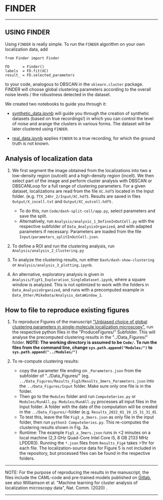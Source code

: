 # FINDER

-------------------------------


## USING FINDER

Using `FINDER` is really simple.
To run the `FINDER` algorithm on your own localization data, add 

```
from Finder import Finder

FD      = Finder()
labels  = FD.fit(XC)                
result_ = FD.selected_parameters
```

to your code, analogous to DBSCAN in the `sklearn.cluster` package. 
FINDER will choose global clustering parameters according to the overall noise levels / the robustness detected in the dataset.

We created two notebooks to guide you through it:

* [synthetic_data.ipynb](https://github.com/NoldAndreas/FINDER/blob/master/synthetic_data.ipynb) will guide you through the creation of synthetic datasets (based on true recordings!) in which you can control the level
of noise and arange the clusters in various forms. The dataset will be later clustered using `FINDER`.

* [real_data.ipynb](https://github.com/NoldAndreas/FINDER/blob/master/real_data.ipynb) applies `FINDER` to a true recording, for which the ground truth is not known.


## Analysis of localization data

1. We first segment the image obtained from the localizations into two a low-density region (outcell) and a high-density region (incell). We then select part of the image and perform cluster analysis with DBSCAN or DBSCANLoop for a full range of clustering parameters. For a given dataset, localizations are read from the file ```XC.hdf5``` located in the Input folder. (e.g. ```TTX_24hr_2/Input/XC.hdf5```. Results are saved in files ```Output/X_incell.txt``` and ```Output/XC_outcell.hdf5.```
	- To do this, run ```Code/dash-split-cell/app.py```, select parameters and save the split.
	- Alternatively, run ```Analysis/analysis_1_DefineInOutCell.py``` with the respective subfolder of ```Data_AnalysisOrganized```, and with adapted parameters if necessary. Parameters are loaded from the file ```Input/parameters_splitInOutCell.json```.
	
2. To define a ROI and run the clustering analysis, run ```Analysis/analysis_2_Clustering.py```

3. To analyze the clustering results, run either ```Dash/dash-show-clustering``` or ```Analysis/analysis_3_plotting.ipynb```.

4. An alternative, exploratory analysis is given in ```Analysis/FigY1_Exploration_SingleDataset.ipynb```, where a square window is analyzed. This is not optimized to work with the folders in ```Data_AnalysisOrganized```, and runs with a precomputed example in ```Data_Other/MikeData/Analysis_dataWindow_1```.

## How to file to reproduce existing figures

1. To reproduce Figures of the manuscript ["Unbiased choice of global clustering parameters in single-molecule localization microscopy"](https://www.biorxiv.org/content/10.1101/2021.02.22.432198v1), run the respective python files in the "ProduceFigures/" Subfolder. This will analyse the precomputed clustering results in the "../Data_Figures/" folder. **NOTE: The working directory is assumed to be ```Code/```. To run the files from the command line, change ```sys.path.append("Modules/")``` to ```sys.path.append("../Modules/")```**

2. To re-compute clustering results:
	- copy the parameter file ending on ```_Parameters.json``` from the subfolder of "../Data_Figures/" (eg. ```../Data_Figures/Results_Fig3/Results_3mers_Parameters.json``` into the ```../Data_Figures/Input``` folder. Make sure only one file is in the folder. 
	- Then go to the ```Modules``` folder and run ```ComputeSeries.py``` or ```Modules/RunAll.py```. ```Modules/RunAll.py``` processes all input files in the Input folder. A folder with the date of the computation will be created in the ```../Data_Figures/```-folder (e.g. ```Results_2022_01_19_15_31_31_0```).
	- To test this, leave the file ```Fig3_a_3mers.json``` as only file in the input folder, then run ```python3 ComputeSeries.py```. This re-computes the clustering results shown in Fig. 3a. 
	- Runtime: The example ```Fig3_a_3mers.json``` runs in <2 minutes on a local machine (2,3 GHz Quad-Core Intel Core i5, 8 GB 2133 MHz LPDDR3). Running the ```*.json``` files from ```Results_Fig4``` takes >1hr for each file. The localization-source data for Figure 5 is not included in the repository, but processed files can be found in the respective folders.


****************************************************************************************************
NOTE: 
For the purpose of reproducing the results in the manuscript, the files include the CAML-code and pre-trained models published on [Gitlab](https://gitlab.com/quokka79/caml), see also
Williamson et al. "Machine learning for cluster analysis of localization
microscopy data", Nat. Comm. (2020) .
****************************************************************************************************





